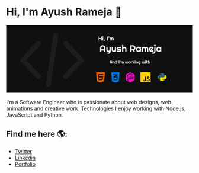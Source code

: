 # Hi, I'm Ayush Rameja 👋

<img src="https://github.com/RamejaAyush/RamejaAyush/blob/master/Profile.png?raw=true">

I'm a Software Engineer who is passionate about web designs, web animations and creative work. Technologies I enjoy working with Node.js, JavaScript and Python.

## Find me here 🌎:

- <a href="https://twitter.com/RamejaAyush">Twitter</a>
- <a href="https://www.linkedin.com/in/ayush-rameja-8042541b6/">Linkedin</a>
- <a href="https://ayushrameja-b328c.web.app/">Portfolio</a>
